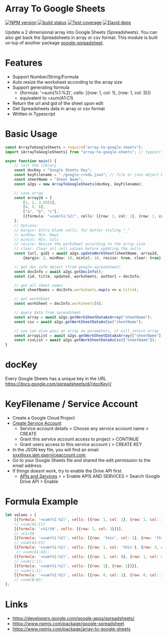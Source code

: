 # Array To Google Sheets #

[![NPM version][npm-image]][npm-url]
[![build status][travis-image]][travis-url]
[![Test coverage][codecov-image]][codecov-url]
[![David deps][david-image]][david-url]

[npm-image]: https://img.shields.io/npm/v/array-to-google-sheets.svg
[npm-url]: https://npmjs.org/package/array-to-google-sheets
[travis-image]: https://img.shields.io/travis/eggjs/egg.svg?style=flat-square
[travis-url]: https://travis-ci.org/eggjs/egg
[codecov-image]: https://img.shields.io/codecov/c/github/terence410/array-to-google-sheets.svg?style=flat-square
[codecov-url]: https://codecov.io/gh/terence410/array-to-google-sheets
[david-image]: https://img.shields.io/david/terence410/array-to-google-sheets.svg?style=flat-square
[david-url]: https://david-dm.org/terence410/array-to-google-sheets

Update a 2 dimensional array into Google Sheets (Spreadsheets).
You can also get back the Spreadsheets in array or csv format.
This module is built on top of another package [google-spreadsheet](https://www.npmjs.com/package/google-spreadsheet). 

# Features

- Support Number/String/Formula
- Auto resize the worksheet according to the array size
- Support generating formula
  - {formula: '=sum(%1:%2)', cells: [{row: 1, col: 1}, {row: 1, col: 3}]}
  - equivalent to =sum(A1:C1)
- Return the url and gid of the sheet upon edit
- Get Spreadsheets data in array or csv format
- Written in Typescript

# Basic Usage

```typescript
const ArrayToGoogleSheets = require("array-to-google-sheets");
import {ArrayToGoogleSheets} from "array-to-google-sheets"; // typescript

async function main() {
    // init the library
    const docKey = "Google Sheets Key";
    const keyFilename = "./google-creds.json"; // file or json object both ok
    const sheetName = "Sheet Name";
    const a2gs = new ArrayToGoogleSheets(docKey, keyFilename);

    // save array
    const array2d = [
        [1, 2, 3.5555],
        [4, 5, 6],
        ["a", "b", "c"],
        [{formula: "=sum(%1:%2)", cells: [{row: 1, col: 1}, {row: 1, col: 3}]}], // =sum(A1:C1)
    ];
    // Options:
    // margin: Extra blank cells, for better styling ^_^
    // minRow: Min. Rows
    // minCol: Min. Cols
    // resize: Resize the worksheet according to the array size
    // clear: Clear all cell values before updating the cells
    const {url, gid} = await a2gs.updateWorkSheet(sheetName, array2d,
        {margin: 2, minRow: 10, minCol: 10, resize: true, clear: true});

    // get doc info object (from google-spreadsheet)
    const docInfo = await a2gs.getDocInfo();
    const {id, title, updated, worksheets, author} = docInfo;

    // get all sheet names
    const sheetNames = docInfo.worksheets.map(x => x.title);

    // get workSheet
    const workSheet = docInfo.worksheets[0];

    // query data from spreadsheet
    const array = await a2gs.getWorkSheetDataAsArray("sheetName");
    const csv = await a2gs.getWorkSheetDataAsCsv("sheetName");

    // you can also pass an array as parameters, it will return array
    const arrayList = await a2gs.getWorkSheetDataAsArray(["sheetName"]);
    const csvList = await a2gs.getWorkSheetDataAsCsv(["sheetName"]);
}

```

# docKey 

Every Google Sheets has a unique key in the URL
https://docs.google.com/spreadsheets/d/{docKey}/

# KeyFilename / Service Account

- Create a Google Cloud Project
- [Create Service Account](https://console.cloud.google.com/iam-admin/serviceaccounts/create)
  - Service account details > Choose any service account name > CREATE
  - Grant this service account access to project > CONTINUE
  - Grant users access to this service account ( > CREATE KEY
- In the JSON key file, you will find an email xxx@xxx.iam.gserviceaccount.com. 
- Go to your Google Sheets file and shared the edit permission to the email address.
- If things doesnt work, try to enable the Drive API first.
  -  [APIs and Services](https://console.cloud.google.com/apis/dashboard) > + Enable APIS AND SERVICES > Search Google Drive API > Enable

# Formula Example

```javascript
let values = [
    [{formula: '=sum(%1:%2)', cells: [{row: 1, col: 1}, {row: 1, col: 3}]}], 
    // =sum(A1:C1)
    [{formula: '=%1/50', cells: [{row: 1, col: 3}]}], 
    // =C1/50
    [{formula: '=sum(%1:%2)', cells: [{row: 'this', col: 1}, {row: 'this', col: 3}]}], 
    // =sum(A3:C3)
    [{formula: '=sum(%1:%2)', cells: [{row: 1, col: 'this'}, {row: 3, col: 'this'}]}],
     // =sum(A1:A3);
    [{formula: '=sum(%1:%2)', cells: [{row: 1, col: 0}, {row: 1, col: 0}]}], 
    // =sum(1:1);
    [{formula: '=sum(%1:%2)', cells: [{row: 1}, {row: 1}]}], 
    // =sum(1:1);
    [{formula: '=sum(%1:%2)', cells: [{row: 0, col: 2}, {row: 0, col: 2}]}] 
    // =sum(B:B);
];
```

# Links
- https://developers.google.com/google-apps/spreadsheets/
- https://www.npmjs.com/package/google-spreadsheet
- https://www.npmjs.com/package/array-to-google-sheets
